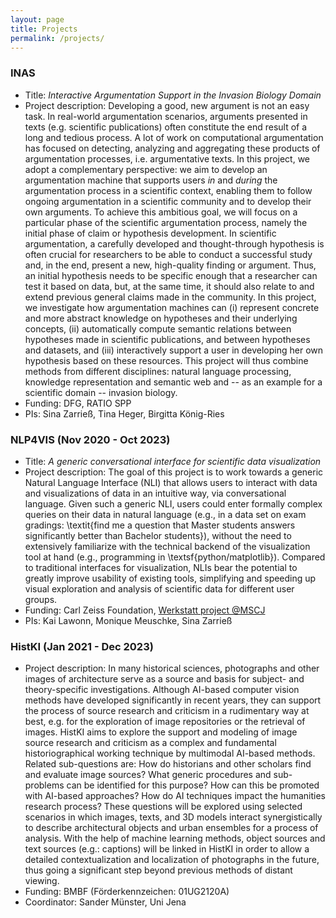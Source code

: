 ```yaml
---
layout: page
title: Projects
permalink: /projects/
---
```


### INAS

* Title: *Interactive Argumentation Support in the Invasion Biology Domain*
* Project description: Developing a good, new argument is not an easy task.
In real-world argumentation scenarios, arguments presented in texts (e.g. scientific publications) often constitute the end result of a long and tedious process.
A lot of work on computational argumentation has focused on detecting, analyzing and aggregating these products of argumentation processes, i.e. argumentative texts. In this project, we adopt a complementary perspective: we aim to develop an argumentation machine that supports users *in* and *during* the argumentation process in a scientific context, enabling them to follow ongoing argumentation in a scientific community and to develop their own arguments. To achieve this ambitious goal, we will focus on a particular phase of the scientific argumentation process, namely the initial phase of claim or hypothesis development.
In scientific argumentation, a carefully developed and thought-through hypothesis is often crucial for researchers to be able to conduct a successful study and, in the end, present a new, high-quality finding or argument.
Thus, an initial hypothesis needs to be specific enough that a researcher can test it based on data, but, at the same time, it should also relate to and extend previous general claims made in the community. In this project, we investigate how argumentation machines can (i) represent concrete and more abstract knowledge on hypotheses and their underlying concepts, (ii) automatically compute semantic relations between hypotheses made in scientific publications, and between hypotheses and datasets, and (iii) interactively support a user in developing her own hypothesis based on these resources. This project will thus combine methods from different disciplines: natural language processing, knowledge representation and semantic web and -- as an example for a scientific domain -- invasion biology.
* Funding: DFG, RATIO SPP
* PIs: Sina Zarrieß, Tina Heger, Birgitta König-Ries

### NLP4VIS (Nov 2020 - Oct 2023)

* Title: *A generic conversational interface for scientific data visualization*
* Project description: The goal of this project is to work towards a generic Natural Language Interface (NLI) that allows users to interact with data and visualizations of data in an intuitive way, via conversational language. Given such a generic NLI, users could enter formally complex queries on their data in natural language (e.g., in a data set on exam gradings: \textit{find me a question that Master students answers significantly better than Bachelor students}), without the need to  extensively familiarize  with the technical backend of the visualization tool at hand (e.g., programming in \textsf{python/matplotlib}).
Compared to traditional interfaces for visualization, NLIs bear the potential to greatly improve usability of existing tools, simplifying and speeding up visual exploration and analysis of scientific data for different user groups. 
* Funding: Carl Zeiss Foundation, [Werkstatt project @MSCJ](https://www.mscj.uni-jena.de/) 
* PIs: Kai Lawonn, Monique Meuschke, Sina Zarrieß

### HistKI (Jan 2021 - Dec 2023)

 * Project description: In many historical sciences, photographs and other images of architecture serve as a source and basis for subject- and theory-specific investigations. Although AI-based computer vision methods have developed significantly in recent years, they can support the process of source research and criticism in a rudimentary way at best, e.g. for the exploration of image repositories or the retrieval of images. HistKI aims to explore the support and modeling of image source research and criticism as a complex and fundamental historiographical working technique by multimodal AI-based methods. Related sub-questions are: How do historians and other scholars find and evaluate image sources? What generic procedures and sub-problems can be identified for this purpose? How can this be promoted with AI-based approaches? How do AI techniques impact the humanities research process? These questions will be explored using selected scenarios in which images, texts, and 3D models interact synergistically to describe architectural objects and urban ensembles for a process of analysis. With the help of machine learning methods, object sources and text sources (e.g.: captions) will be linked in HistKI in order to allow a detailed contextualization and localization of photographs in the future, thus going a significant step beyond previous methods of distant viewing.
 * Funding: BMBF (Förderkennzeichen: 01UG2120A)
 * Coordinator: Sander Münster, Uni Jena



